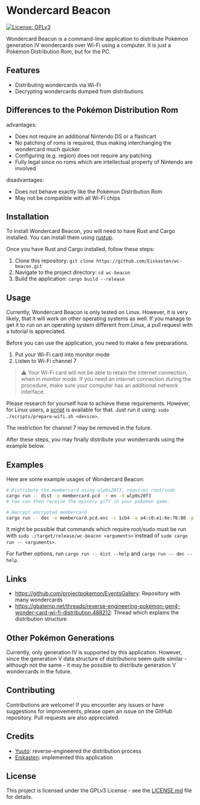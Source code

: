 # Wondercard Beacon

[![License: GPLv3](https://img.shields.io/badge/License-GPLv3-darkgreen.svg)](https://opensource.org/license/gpl-3-0/)

Wondercard Beacon is a command-line application to distribute Pokémon generation IV wondercards over Wi-Fi using a
computer.
It is just a Pokémon Distribution Rom, but for the PC.

## Features

- Distributing wondercards via Wi-Fi
- Decrypting wondercards dumped from distributions

## Differences to the Pokémon Distribution Rom

advantages:

- Does not require an additional Nintendo DS or a flashcart
- No patching of roms is required, thus making interchanging the wondercard much quicker
- Configuring (e.g. region) does not require any patching
- Fully legal since no roms which are intellectual property of Nintendo are involved

disadvantages:

- Does not behave exactly like the Pokémon Distribution Rom
- May not be compatible with all Wi-Fi chips

## Installation

To install Wondercard Beacon, you will need to have Rust and Cargo installed. You can install them
using [rustup](https://rustup.rs/).

Once you have Rust and Cargo installed, follow these steps:

1. Clone this repository: `git clone https://github.com/Eiskasten/wc-beacon.git`
2. Navigate to the project directory: `cd wc-beacon`
3. Build the application: `cargo build --release`

## Usage

Currently, Wondercard Beacon is only tested on Linux.
However, it is very likely, that it will work on other operating systems as well.
If you manage to get it to run on an operating system different from Linux, a pull request with a tutorial is
appreciated.

Before you can use the application, you need to make a few preparations.

1. Put your Wi-Fi card into monitor mode
2. Listen to Wi-Fi channel 7

> :warning: Your Wi-Fi card will not be able to retain the internet connection, when in monitor mode.
> If you need an internet connection during the procedure, make sure your computer has an additional network interface.

Please research for yourself how to achieve these requirements.
However, for Linux users, a [script](scripts/prepare-wifi.sh) is available for that.
Just run it using: `sudo ./scripts/prepare-wifi.sh <device>`.

The restriction for channel 7 may be removed in the future.

After these steps, you may finally distribute your wondercards using the example below.

## Examples

Here are some example usages of Wondercard Beacon:

```sh
# Distribute the membercard using wlp0s20f3, requires root/sudo
cargo run -- dist -p membercard.pcd -r en -d wlp0s20f3
# You can then receive the mystery gift in your pokemon game.

# Decrypt encrypted membercard
cargo run -- dec -e membercard.pcd.enc -c 1cb4 -a a4:c0:e1:6e:76:80 -p decryped.pcd
```

It might be possible that commands which require root/sudo must be run
with `sudo ./target/release/wc-beacon <arguments>` instead of `sudo cargo run -- <arguments>`.

For further options, run `cargo run -- dist --help` and `cargo run -- dec --help`.

## Links

- https://github.com/projectpokemon/EventsGallery: Repository with many wondercards
- https://gbatemp.net/threads/reverse-engineering-pokemon-gen4-wonder-card-wi-fi-distribution.488212: Thread which
  explains the distribution structure

## Other Pokémon Generations

Currently, only generation IV is supported by this application.
However, since the generation V data structure of distributions seem quite similar - although not the same - it may be
possible to distribute generation V wondercards in the future.

## Contributing

Contributions are welcome!
If you encounter any issues or have suggestions for improvements, please open an issue on the GitHub repository.
Pull requests are also appreciated.

## Credits

- [Yuuto](https://gbatemp.net/members/yuuto.435475/): reverse-engineered the distribution process
- [Eiskasten](https://github.com/Eiskasten): implemented this application

## License

This project is licensed under the GPLv3 License - see the [LICENSE.md](LICENSE.md) file for details.
